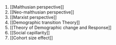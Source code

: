 1. [[Malthusian perspective]] 
2. [[Neo-malthusian perspective]] 
3. [[Marxist perspective]] 
4. [[Demographic transition Theory]] 
5. [[Theory of Demographic change and Response]] 
6. [[Social capillarity]] 
7. [[Cohort size effect]] 